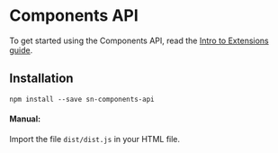# Components API

To get started using the Components API, read the [Intro to Extensions guide](https://docs.standardnotes.org/extensions/intro).

## Installation      

```
npm install --save sn-components-api
```

#### Manual:

Import the file `dist/dist.js` in your HTML file.
